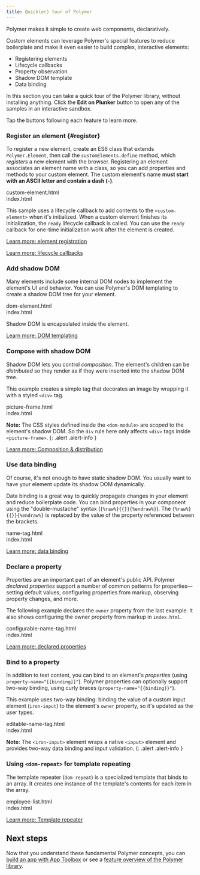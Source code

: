 ```yaml
---
title: Quick(er) tour of Polymer
---
```


<!-- toc -->

Polymer makes it simple to create web components, declaratively.

Custom elements can leverage Polymer's special features to reduce boilerplate
and make it even easier to build complex, interactive elements:

- Registering elements
- Lifecycle callbacks
- Property observation
- Shadow DOM template
- Data binding

In this section you can take a quick tour of the Polymer library,
without installing anything. Click the **Edit on Plunker** button to open any
of the samples in an interactive sandbox.

Tap the buttons following each feature to learn more.

### Register an element {#register}

To register a new element, create an ES6 class that extends
`Polymer.Element`, then call the `customElements.define` method, which
_registers_ a new element with the browser. Registering an element associates
an element name with a class, so you can add properties and methods to your custom
element. The custom element's name **must start with an ASCII letter and
contain a dash (-)**.

<live-demo-tabs selected="0">
  <live-demo-tab id="0">
    <div slot="heading">
      custom-element.html
    </div>
    <template slot="html-content">{{{include_file_raw('2.0/start/samples/custom-element/custom-element.html')}}}</template>
  </live-demo-tab>
  <live-demo-tab id="1">
    <div slot="heading">
      index.html
    </div>
    <template slot="html-content">{{{include_file_raw('2.0/start/samples/custom-element/index.html')}}}</template>
  </live-demo-tab>
</live-demo-tabs>

This sample uses a lifecycle callback
to add contents to the `<custom-element>` when it's initialized.
When a custom element finishes its initialization, the `ready` lifecycle callback is called.
You can use the `ready` callback for one-time initialization work after the element is created.

<p><a href="/{{{polymer_version_dir}}}/docs/devguide/registering-elements" class="blue-button">
  Learn more: element registration
</a></p>

<p><a href="/{{{polymer_version_dir}}}/docs/devguide/registering-elements#lifecycle-callbacks" class="blue-button">
  Learn more: lifecycle callbacks
</a></p>

### Add shadow DOM

Many elements include some internal DOM nodes to implement the element's UI and behavior.
You can use Polymer's DOM templating to create a shadow DOM tree for your element.

<live-demo-tabs selected="0" src="http://plnkr.co/edit/DaiLYY?p=preview">
  <live-demo-tab heading="dom-element.html" id="0">
    <div slot="heading">
      dom-element.html
    </div>
    <template slot="html-content">{{{include_file_raw('2.0/start/samples/dom-element/dom-element.html')}}}</template>
  </live-demo-tab>
  <live-demo-tab heading="index.html" id="1">
    <div slot="heading">
      index.html
    </div>
    <template slot="html-content">{{{include_file_raw('2.0/start/samples/dom-element/index.html')}}}</template>
  </live-demo-tab>
</live-demo-tabs>

Shadow DOM is encapsulated inside the element.

<p><a href="/{{{polymer_version_dir}}}/docs/devguide/dom-template" class="blue-button">Learn more: DOM templating</a></p>

### Compose with shadow DOM

Shadow DOM lets you control _composition_. The element's children can be _distributed_
so they render as if they were inserted into the shadow DOM tree.

This example creates a simple tag that decorates an image by wrapping it
with a styled `<div>` tag.

<live-demo-tabs selected="0" src="http://plnkr.co/edit/BzgJBN?p=preview">
  <live-demo-tab heading="picture-frame.html" id="0">
    <div slot="heading">
      picture-frame.html
    </div>
    <template slot="html-content">{{{include_file_raw('2.0/start/samples/picture-frame/picture-frame.html')}}}</template>
  </live-demo-tab>
  <live-demo-tab heading="index.html" id="1">
    <div slot="heading">
      index.html
    </div>
    <template slot="html-content">{{{include_file_raw('2.0/start/samples/picture-frame/index.html')}}}</template>
  </live-demo-tab>
</live-demo-tabs>

**Note:** The CSS styles defined inside the `<dom-module>` are _scoped_ to the element's shadow DOM.
So the `div` rule here only affects `<div>` tags inside `<picture-frame>`.
{: .alert .alert-info }

<p><a href="/2.0/docs/devguide/shadow-dom#shadow-dom-and-composition" class="blue-button">
Learn more: Composition & distribution</a></p>

### Use data binding

Of course, it's not enough to have static shadow DOM. You usually want to have your element update
its shadow DOM dynamically.

Data binding is a great way to quickly propagate changes in your element and reduce boilerplate code.
You can bind properties in your component using the "double-mustache" syntax (`{%raw%}{{}}{%endraw%}`).
The `{%raw%}{{}}{%endraw%}` is replaced by the value of the property referenced between the brackets.

<live-demo-tabs selected="0" src="http://plnkr.co/edit/8mZK8S?p=preview">
  <live-demo-tab heading="name-tag.html" id="0">
    <div slot="heading">
      name-tag.html
    </div>
    <template slot="html-content">{{{include_file_raw('2.0/start/samples/name-tag/name-tag.html')}}}</template>
  </live-demo-tab>
  <live-demo-tab heading="index.html" id="1">
    <div slot="heading">
      index.html
    </div>
    <template slot="html-content">{{{include_file_raw('2.0/start/samples/name-tag/index.html')}}}</template>
  </live-demo-tab>
</live-demo-tabs>

<p><a href="/2.0/docs/devguide/data-binding" class="blue-button">
Learn more: data binding</a></p>

### Declare a property

Properties are an important part of an element's public API. Polymer
_declared properties_ support a number of common patterns for properties—setting default
values, configuring properties from markup, observing property changes, and more.

The following example declares the `owner` property from the last example.
It also shows configuring the owner property from markup in `index.html`.

<live-demo-tabs selected="0" src="http://plnkr.co/edit/ROIvZg?p=preview">
  <live-demo-tab heading="configurable-name-tag.html" id="0">
    <div slot="heading">
      configurable-name-tag.html
    </div>
    <template slot="html-content">{{{include_file_raw('2.0/start/samples/configurable-name-tag/configurable-name-tag.html')}}}</template>
  </live-demo-tab>
  <live-demo-tab heading="index.html" id="1">
    <div slot="heading">
      index.html
    </div>
    <template slot="html-content">{{{include_file_raw('2.0/start/samples/configurable-name-tag/index.html')}}}</template>
  </live-demo-tab>
</live-demo-tabs>

<p><a href="/2.0/docs/devguide/properties" class="blue-button">
Learn more: declared properties</a></p>

### Bind to a property

In addition to text content, you can bind to an element's _properties_ (using
`property-name="[[binding]]"`). Polymer properties
can optionally support two-way binding, using curly braces (`property-name="{{binding}}"`).

This example uses two-way binding: binding the value of a custom input element (`iron-input`)
to the element's `owner` property, so it's updated as the user types.

<live-demo-tabs selected="0" src="http://plnkr.co/edit/VYR8my?p=preview">
  <live-demo-tab heading="editable-name-tag.html" id="0">
    <div slot="heading">
      editable-name-tag.html
    </div>
    <template slot="html-content">{{{include_file_raw('2.0/start/samples/editable-name-tag/editable-name-tag.html')}}}</template>
  </live-demo-tab>
  <live-demo-tab heading="index.html" id="1">
    <div slot="heading">
      index.html
    </div>
    <template slot="html-content">{{{include_file_raw('2.0/start/samples/editable-name-tag/index.html')}}}</template>
  </live-demo-tab>
</live-demo-tabs>

**Note:** The `<iron-input>` element wraps a native `<input>` element and provides two-way
data binding and input validation.
{: .alert .alert-info }

### Using `<dom-repeat>` for template repeating

The template repeater (`dom-repeat`) is a specialized template that binds to an array. It creates one instance of the template's contents for each item in the array.

<live-demo-tabs selected="0" src="http://plnkr.co/edit/FdgkAtcLFHX5TpTsYtZn?p=preview">
  <live-demo-tab heading="employee-list.html" id="0">
    <div slot="heading">
      employee-list.html
    </div>
    <template slot="html-content">{{{include_file_raw('2.0/start/samples/employee-list/employee-list.html')}}}</template>
  </live-demo-tab>
  <live-demo-tab heading="index.html" id="1">
    <div slot="heading">
      index.html
    </div>
    <template slot="html-content">{{{include_file_raw('2.0/start/samples/employee-list/index.html')}}}</template>
  </live-demo-tab>
</live-demo-tabs>

<p><a href="/2.0/docs/devguide/templates" class="blue-button">
Learn more: Template repeater</a></p>

## Next steps

Now that you understand these fundamental Polymer concepts, you can [build an app with App Toolbox](/2.0/start/toolbox/set-up) or see a [feature overview of the Polymer library](/2.0/docs/devguide/feature-overview).
